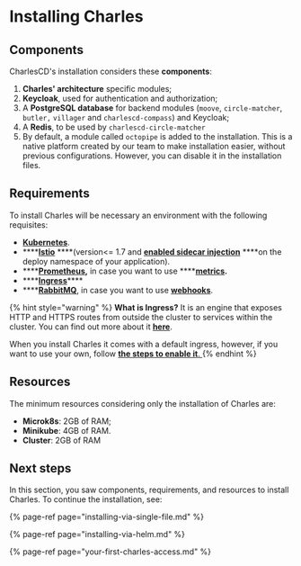 # Installing Charles

## Components

CharlesCD's installation considers these **components**:

1. **Charles' architecture** specific modules; 
2. **Keycloak**, used for authentication and authorization;
3. A **PostgreSQL database** for backend modules \(`moove`, `circle-matcher`, `butler,` `villager` and `charlescd-compass`\) and Keycloak;
4. A **Redis**, to be used by `charlescd-circle-matcher`
5. By default, a module called `octopipe` is added to the installation. This is a native platform created by our team to make installation easier, without previous configurations. However, you can disable it in the installation files.

## Requirements

To install Charles will be necessary an environment with the following requisites: 

* [**Kubernetes**](https://kubernetes.io/docs/setup/).
* \*\*\*\*[**Istio**](https://istio.io/archive/) ****\(version&lt;= 1.7  and [**enabled sidecar injection**](https://istio.io/latest/docs/setup/additional-setup/sidecar-injection/#automatic-sidecar-injection) ****on the deploy namespace of your application\).
* \*\*\*\*[**Prometheus**](https://prometheus.io/docs/prometheus/latest/getting_started/)**,** in case you want to use ****[**metrics**](../../reference/metrics/)**.** 
* \*\*\*\*[**Ingress**](https://github.com/kubernetes/ingress-nginx)\*\*\*\*
* \*\*\*\*[**RabbitMQ**](https://www.rabbitmq.com/#getstarted), in case you want to use [**webhooks**](../defining-a-workspace/webhooks.md). 

{% hint style="warning" %}
**What is Ingress?** It is an engine that exposes HTTP and HTTPS routes from outside the cluster to services within the cluster. You can find out more about it [**here**](https://kubernetes.io/docs/concepts/services-networking/ingress/#what-is-ingress). 

When you install Charles it comes with a default ingress, however, if you want to use your own, follow [**the steps to enable it**. ](./#ingress)
{% endhint %}

## Resources 

The minimum resources considering only the installation of Charles are: 

* **Microk8s**: 2GB of RAM; 
* **Minikube**: 4GB of RAM. 
* **Cluster**: 2GB of RAM

## Next steps

In this section, you saw components, requirements, and resources to install Charles. To continue the installation, see: 

{% page-ref page="installing-via-single-file.md" %}

{% page-ref page="installing-via-helm.md" %}

{% page-ref page="your-first-charles-access.md" %}

